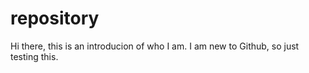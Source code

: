 # repository

Hi there, this is an introducion of who I am. I am new to Github, so just testing this. 

